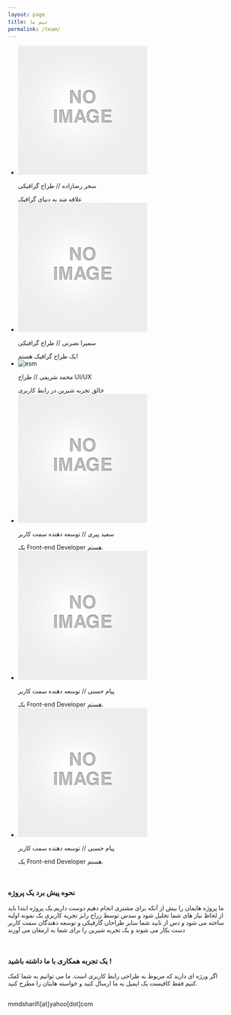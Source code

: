 ```yaml
---
layout: page
title: تیم ما
permalink: /team/
---
```

 <ul class="member-list">

<li class="col col-3">
    <img class="team" src="/assets/img/noimg.jpg" alt="esm">
    <p class="profile"> سحر رضازاده // طراح گرافیکی</p>
     <span class="post-meta">علاقه مند به دنیای گرافیک</span>
</li>


<li class="col col-3">
    <img class="team" src="/assets/img/noimg.jpg" alt="esm">
    <p class="profile"> سمیرا نصرتی  // طراح گرافیکی</p>
     <span class="post-meta">یک طراح گرافیک هستم!</span>
</li>

<li class="col col-3">
    <img class="team" src="https://avatars0.githubusercontent.com/u/6915384?v=3&s=460" alt="esm">
    <p class="profile"> محمد شریفی // طراح UI/UX</p>
     <span class="post-meta">خالق تجربه شیرین در رابط کاربری</span>
</li>

<li class="col col-3">
    <img class="team" src="/assets/img/noimg.jpg" alt="esm">
    <p class="profile"> سعید پیری // توسعه دهنده سمت کاربر</p>
     <span class="post-meta">یک Front-end Developer هستم.</span>
</li>

<li class="col col-3">
    <img class="team" src="/assets/img/noimg.jpg" alt="esm">
    <p class="profile"> پیام حسنی // توسعه دهنده سمت کاربر</p>
     <span class="post-meta">یک Front-end Developer هستم.</span>
</li>
<li class="col col-3">
    <img class="team" src="/assets/img/noimg.jpg" alt="esm">
    <p class="profile"> پیام حسنی // توسعه دهنده سمت کاربر</p>
     <span class="post-meta">یک Front-end Developer هستم.</span>
</li>
</div>

</ul>
<br>
<h3>نحوه پیش برد یک پروژه</h3>
<p>ما پروژه هایمان را بیش از آنکه برای مشتری انجام دهیم دوست داریم.یک پروژه ابتدا باید از لحاظ نیاز های شما تحلیل شود و سدس توسط زراح رابز  تجربه کاربری یک نمونه اولیه  ساخته می شود و دس از تایید شما سایر طراحان گارفیکی و توسعه دهندگان سمت کاربر دست بکار می شوند و یک تجربه شیرین را برای شما به ارمغان می آورند</p>
<br>
<h3>یک تجربه همکاری با ما داشته باشید !</h3>
<p>اگر ورژه ای دارید که مربوط به طراحی رابط کاربری است. ما می توانیم به شما کمک کنیم فقط کافیست یک ایمیل به ما ارسال کنید  و خواسته هایتان را مطرح کنید.</p>
<br>
<span dir="ltr">
mmdsharifi[at]yahoo[dot]com
</span>